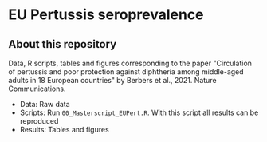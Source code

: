 # EU Pertussis seroprevalence

## About this repository

Data, R scripts, tables and figures corresponding to the paper "Circulation of pertussis and poor protection against diphtheria among middle-aged adults in 18 European countries" by Berbers et al., 2021. Nature Communications.

- Data: Raw data
- Scripts: Run `00_Masterscript_EUPert.R`. With this script all results can be reproduced
- Results: Tables and figures
